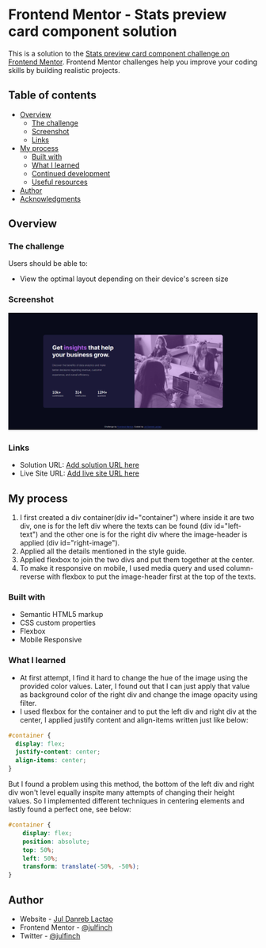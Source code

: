 # Frontend Mentor - Stats preview card component solution

This is a solution to the [Stats preview card component challenge on Frontend Mentor](https://www.frontendmentor.io/challenges/stats-preview-card-component-8JqbgoU62). Frontend Mentor challenges help you improve your coding skills by building realistic projects. 

## Table of contents

- [Overview](#overview)
  - [The challenge](#the-challenge)
  - [Screenshot](#screenshot)
  - [Links](#links)
- [My process](#my-process)
  - [Built with](#built-with)
  - [What I learned](#what-i-learned)
  - [Continued development](#continued-development)
  - [Useful resources](#useful-resources)
- [Author](#author)
- [Acknowledgments](#acknowledgments)


## Overview

### The challenge

Users should be able to:

- View the optimal layout depending on their device's screen size

### Screenshot

![](./screenshot.png)

### Links

- Solution URL: [Add solution URL here](https://www.frontendmentor.io/solutions/stats-preview-card-component-using-flexbox-GMgm_jocJ)
- Live Site URL: [Add live site URL here](https://julfinch.github.io/Stats-Preview-Card-Component/)

## My process
1. I first created a div container(div id="container") where inside it are two div, one is for the left div where the texts can be found (div id="left-text") and the other one is for the right div where the image-header is applied (div id="right-image").
2. Applied all the details mentioned in the style guide.
3. Applied flexbox to join the two divs and put them together at the center.
4. To make it responsive on mobile, I used media query and used column-reverse with flexbox to put the image-header first at the top of the texts.

### Built with

- Semantic HTML5 markup
- CSS custom properties
- Flexbox
- Mobile Responsive

### What I learned
- At first attempt, I find it hard to change the hue of the image using the provided color values. Later, I found out that I can just apply that value as background color of the right div and change the image opacity using filter.
- I used flexbox for the container and to put the left div and right div at the center, I applied justify content and align-items written just like below: 

```css
#container {
  display: flex;
  justify-content: center;
  align-items: center;
}
```

But I found a problem using this method, the bottom of the left div and right div won't level equally inspite many attempts of changing their height values. So I implemented different techniques in centering elements and lastly found a perfect one, see below:

```css
#container {
    display: flex;
    position: absolute;
    top: 50%;
    left: 50%;
    transform: translate(-50%, -50%);
}
```

## Author

- Website - [Jul Danreb Lactao](https://www.your-site.com)
- Frontend Mentor - [@julfinch](https://www.frontendmentor.io/profile/julfinch)
- Twitter - [@julfinch](https://www.twitter.com/julfinch)
